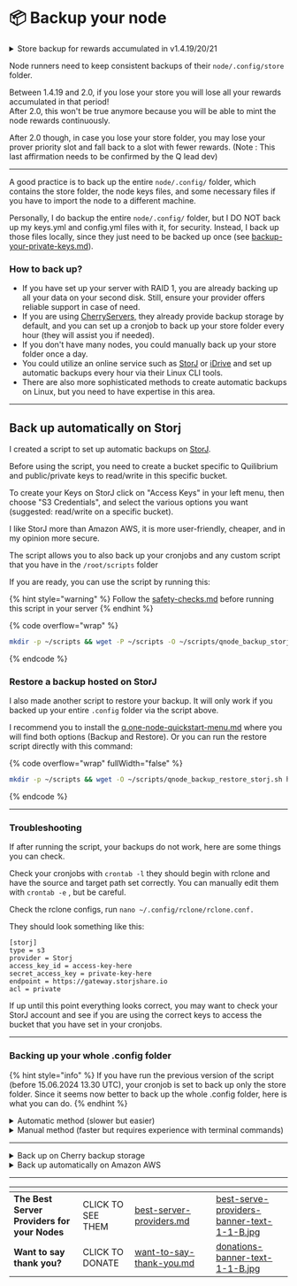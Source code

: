 # 📦 Backup your node

<details>

<summary>Store backup for rewards accumulated in v1.4.19/20/21</summary>

During 1.4.19/20/21, ensure consistent daily backups of the whole `node/.config/` folder. Why?

Your `node/.config/store` folder will hold the individual proofs generated by your node. Your rewards accumulated AFTER 1.4.19 are associated with these proofs.

If you clear or lose your store backup, you risk losing the rewards associated with the proofs in the store! Prior rewards (v1.4.17 - v1.4.18) will remain unaffected, but rewards earned during the period tracked by your store folder will be lost.

</details>

Node runners need to keep consistent backups of their `node/.config/store` folder.

Between 1.4.19 and 2.0, if you lose your store you will lose all your rewards accumulated in that period!\
After 2.0, this won't be true anymore because you will be able to mint the node rewards continuously.

After 2.0 though, in case  you lose your store folder, you may lose your prover priority slot and fall back to a slot with fewer rewards. (Note : This last affirmation needs to be confirmed by the Q lead dev)

***

A good practice is to back up the entire `node/.config/` folder, which contains the store folder, the node keys files, and some necessary files if you have to import the node to a different machine.

Personally, I do backup the entire `node/.config/` folder, but I DO NOT back up my keys.yml and config.yml files with it, for security. Instead, I back up those files locally, since they just need to be backed up once (see [backup-your-private-keys.md](backup-your-private-keys.md "mention")).

### How to back up?

* If you have set up your server with RAID 1, you are already backing up all your data on your second disk. Still, ensure your provider offers reliable support in case of need.
* If you are using [CherryServers,](https://quilibrium.one/go/cherryservers) they already provide backup storage by default, and you can set up a cronjob to back up your store folder every hour (they will assist you if needed).
* If you don't have many nodes, you could manually back up your store folder once a day.
* You could utilize an online service such as  [StorJ](https://www.storj.io/) or  [iDrive](https://quilibrium.one/idrive) and set up automatic backups every hour via their Linux CLI tools.
* There are also more sophisticated methods to create automatic backups on Linux, but you need to have expertise in this area.

***

## Back up automatically on Storj

I created a script to set up automatic backups on [StorJ](https://www.storj.io/).&#x20;

Before using the script, you need to create a bucket specific to Quilibrium and public/private keys to read/write in this specific bucket.&#x20;

To create your Keys on StorJ click on "Access Keys" in your left menu, then choose  "S3 Credentials", and select the various options you want (suggested: read/write on a  specific bucket).

I like StorJ more than Amazon AWS, it is more user-friendly, cheaper, and in my opinion more secure.

The script allows you to also back up your cronjobs and any custom script that you have in the `/root/scripts` folder

If you are ready, you can use the script by running this:

{% hint style="warning" %}
Follow the [safety-checks.md](safety-checks.md "mention") before running this script in your server
{% endhint %}

{% code overflow="wrap" %}
```bash
mkdir -p ~/scripts && wget -P ~/scripts -O ~/scripts/qnode_backup_storj.sh https://raw.githubusercontent.com/lamat1111/QuilibriumScripts/main/tools/qnode_backup_storj.sh && chmod +x ~/scripts/qnode_backup_storj.sh && ~/scripts/qnode_backup_storj.sh

```
{% endcode %}

### Restore a backup hosted on StorJ

I also made another script to restore your backup. It will only work if you backed up your entire `.config` folder via the script above.

I recommend you to install the [q.one-node-quickstart-menu.md](q.one-node-quickstart-menu.md "mention") where you will find both options (Backup and Restore). Or you can run the restore script directly with this command:

{% code overflow="wrap" fullWidth="false" %}
```bash
mkdir -p ~/scripts && wget -O ~/scripts/qnode_backup_restore_storj.sh https://raw.githubusercontent.com/lamat1111/quilibriumscripts/main/tools/qnode_backup_restore_storj.sh && chmod +x ~/scripts/qnode_backup_restore_storj.sh && ~/scripts/qnode_backup_restore_storj.sh
```
{% endcode %}

***

### Troubleshooting

If after running the script, your backups do not work, here are some things you can check.

Check your cronjobs with `crontab -l` they should begin with rclone and have the source and target path set correctly. You can manually edit them with `crontab -e` , but be careful.

Check the rclone configs, run `nano ~/.config/rclone/rclone.conf.`

They should look something like this:

```shellscript
[storj]
type = s3
provider = Storj
access_key_id = access-key-here
secret_access_key = private-key-here
endpoint = https://gateway.storjshare.io
acl = private
```

If up until this point everything looks correct, you may want to check your StorJ account and see if you are using the correct keys to access the bucket that you have set in your cronjobs.

***

### Backing up your whole .config folder

{% hint style="info" %}
If you have run the previous version of the script (before 15.06.2024 13.30 UTC), your cronjob is set to back up only the store folder. Since it seems now better to back up the whole .config folder, here is what you can do.
{% endhint %}

<details>

<summary>Automatic method (slower but easier)</summary>

Run again the backup script provided above and follow the procedure again from the beginning. This will set up a new backup for you for the entire `.config` folder.

</details>

<details>

<summary>Manual method (faster but requires experience with terminal commands)</summary>

Open your crontab with `crontab -e`

Find the crontab that begins with `rclone sync --transfers 10 --checkers 20...`, move the cursor there and pres CTRL +K to delete it.

Now copy this whole command

{% code overflow="wrap" %}
```bash
5 */1 * * * rclone sync --transfers 10 --checkers 20 --disable-http2 --retries 1 --filter '+ store/**' --filter '+ store' --filter '- SELF_TEST' --filter '- keys.yml' --filter '- config.yml' /root/ceremonyclient/node/.config/ storj:/bucket/folder/.config/
```
{% endcode %}

Change `bucket` and `folder` with your StorJ bucket name and the target folder name.

Paste (simply right click after copying) the entire code in the crontab screen that you previously opened.

Save with CTRL + X, then Y, then ENTER

Now this new cronjob will backup your entire config folder every 1 hour, except for your keys.yml and config.yml, which I recommend backing up locally for security. If you want to back up those files as well, simply delete `--filter '- keys.yml' --filter '- config.yml'`from the cronjob command above.

#### FINAL STEP! Delete your `storj:/your_bucket/your_folder/store/` folder from StorJ

The new backup method stores your backups in `storj:/your_bucket/your_folder/.config/`, so now you will have  an extra folder  `storj:/your_bucket/your_folder/store/` that you can delete.

</details>

***

<details>

<summary>Back up on Cherry backup storage</summary>

If you are  [Cherryservers](https://quilibrium.one/go/cherryservers) customer, you have access to  their free back up storage, and you can use the below script (made by Lili) to set up automatically a backup for your `ceremonyclient/node` folder.

Via the script, you can pick between uploading to [Cherry backup storage](https://docs.cherryservers.com/knowledge/backup-storage) (free with every server), or to [StorJ ](https://www.storj.io/)

Please note that this script is backing up your whole `ceremonyclient/node` folder, so also your keys.yml and config.yml files.

{% code overflow="wrap" %}
```bash
wget --no-check-certificate https://snapshots.cherryservers.com/quilup.sh && chmod +x quilup.sh && ./quilup.sh
```
{% endcode %}

</details>

<details>

<summary>Back up automatically on Amazon AWS</summary>

I created a little script to set up automatic backups on Amazon AWS. This script is still working, but I don't support it anymore. I recommend using the one for StorJ. This script will only back up your "store" folder and not the whole ".config" folder.

Please note that in order for this to work, you need:

* Amazon AWS account
* Public/Private keys to access your account
* A "bucket" in Amazon AWS (better if specific to Quilibrium)

For security, it is better to create Public/Private keys that only access your Quilibrium bucket. The whole process of creating users and keys on Amazon AWS is not very user-friendly, keep this in mind!

If you have all of the above, you can use the script by running this:

{% code overflow="wrap" %}
```bash
wget -P ~/scripts -O ~/scripts/qnode_store_backup_aws.sh https://raw.githubusercontent.com/lamat1111/QuilibriumScripts/main/tools/qnode_store_backup_aws.sh && chmod +x ~/scripts/qnode_store_backup_aws.sh && ~/scripts/qnode_store_backup_aws.sh
```
{% endcode %}

</details>

***

<table data-card-size="large" data-column-title-hidden data-view="cards" data-full-width="false"><thead><tr><th></th><th></th><th data-hidden data-card-target data-type="content-ref"></th><th data-hidden></th><th data-hidden data-card-cover data-type="files"></th></tr></thead><tbody><tr><td><strong>The Best Server Providers for your Nodes</strong></td><td>CLICK TO SEE THEM</td><td><a href="best-server-providers.md">best-server-providers.md</a></td><td></td><td><a href=".gitbook/assets/best-serve-providers-banner-text-1-1-B.jpg">best-serve-providers-banner-text-1-1-B.jpg</a></td></tr><tr><td><strong>Want to say thank you?</strong></td><td>CLICK TO DONATE</td><td><a href="want-to-say-thank-you.md">want-to-say-thank-you.md</a></td><td></td><td><a href=".gitbook/assets/donations-banner-text-1-1-B.jpg">donations-banner-text-1-1-B.jpg</a></td></tr></tbody></table>

